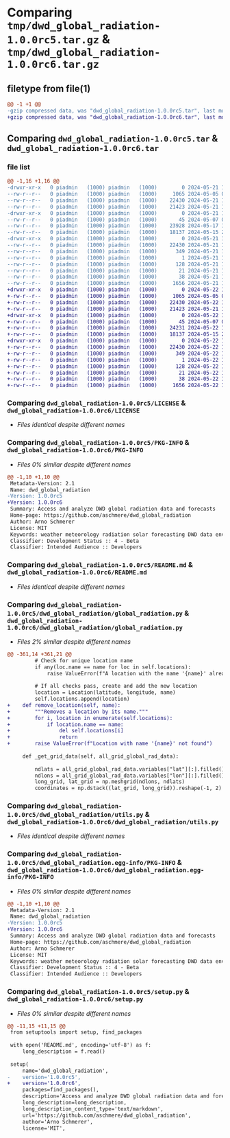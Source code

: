 # Comparing `tmp/dwd_global_radiation-1.0.0rc5.tar.gz` & `tmp/dwd_global_radiation-1.0.0rc6.tar.gz`

## filetype from file(1)

```diff
@@ -1 +1 @@
-gzip compressed data, was "dwd_global_radiation-1.0.0rc5.tar", last modified: Tue May 21 11:01:52 2024, max compression
+gzip compressed data, was "dwd_global_radiation-1.0.0rc6.tar", last modified: Wed May 22 14:32:56 2024, max compression
```

## Comparing `dwd_global_radiation-1.0.0rc5.tar` & `dwd_global_radiation-1.0.0rc6.tar`

### file list

```diff
@@ -1,16 +1,16 @@
-drwxr-xr-x   0 piadmin   (1000) piadmin   (1000)        0 2024-05-21 11:01:52.151512 dwd_global_radiation-1.0.0rc5/
--rw-r--r--   0 piadmin   (1000) piadmin   (1000)     1065 2024-05-05 09:59:58.000000 dwd_global_radiation-1.0.0rc5/LICENSE
--rw-r--r--   0 piadmin   (1000) piadmin   (1000)    22430 2024-05-21 11:01:52.151512 dwd_global_radiation-1.0.0rc5/PKG-INFO
--rw-r--r--   0 piadmin   (1000) piadmin   (1000)    21423 2024-05-21 10:47:19.000000 dwd_global_radiation-1.0.0rc5/README.md
-drwxr-xr-x   0 piadmin   (1000) piadmin   (1000)        0 2024-05-21 11:01:52.147512 dwd_global_radiation-1.0.0rc5/dwd_global_radiation/
--rw-r--r--   0 piadmin   (1000) piadmin   (1000)       45 2024-05-07 07:51:24.000000 dwd_global_radiation-1.0.0rc5/dwd_global_radiation/__init__.py
--rw-r--r--   0 piadmin   (1000) piadmin   (1000)    23928 2024-05-17 10:30:25.000000 dwd_global_radiation-1.0.0rc5/dwd_global_radiation/global_radiation.py
--rw-r--r--   0 piadmin   (1000) piadmin   (1000)    18137 2024-05-15 21:06:36.000000 dwd_global_radiation-1.0.0rc5/dwd_global_radiation/utils.py
-drwxr-xr-x   0 piadmin   (1000) piadmin   (1000)        0 2024-05-21 11:01:52.147512 dwd_global_radiation-1.0.0rc5/dwd_global_radiation.egg-info/
--rw-r--r--   0 piadmin   (1000) piadmin   (1000)    22430 2024-05-21 11:01:52.000000 dwd_global_radiation-1.0.0rc5/dwd_global_radiation.egg-info/PKG-INFO
--rw-r--r--   0 piadmin   (1000) piadmin   (1000)      349 2024-05-21 11:01:52.000000 dwd_global_radiation-1.0.0rc5/dwd_global_radiation.egg-info/SOURCES.txt
--rw-r--r--   0 piadmin   (1000) piadmin   (1000)        1 2024-05-21 11:01:52.000000 dwd_global_radiation-1.0.0rc5/dwd_global_radiation.egg-info/dependency_links.txt
--rw-r--r--   0 piadmin   (1000) piadmin   (1000)      128 2024-05-21 11:01:52.000000 dwd_global_radiation-1.0.0rc5/dwd_global_radiation.egg-info/requires.txt
--rw-r--r--   0 piadmin   (1000) piadmin   (1000)       21 2024-05-21 11:01:52.000000 dwd_global_radiation-1.0.0rc5/dwd_global_radiation.egg-info/top_level.txt
--rw-r--r--   0 piadmin   (1000) piadmin   (1000)       38 2024-05-21 11:01:52.151512 dwd_global_radiation-1.0.0rc5/setup.cfg
--rw-r--r--   0 piadmin   (1000) piadmin   (1000)     1656 2024-05-21 10:47:19.000000 dwd_global_radiation-1.0.0rc5/setup.py
+drwxr-xr-x   0 piadmin   (1000) piadmin   (1000)        0 2024-05-22 14:32:56.435814 dwd_global_radiation-1.0.0rc6/
+-rw-r--r--   0 piadmin   (1000) piadmin   (1000)     1065 2024-05-05 09:59:58.000000 dwd_global_radiation-1.0.0rc6/LICENSE
+-rw-r--r--   0 piadmin   (1000) piadmin   (1000)    22430 2024-05-22 14:32:56.435814 dwd_global_radiation-1.0.0rc6/PKG-INFO
+-rw-r--r--   0 piadmin   (1000) piadmin   (1000)    21423 2024-05-21 10:47:19.000000 dwd_global_radiation-1.0.0rc6/README.md
+drwxr-xr-x   0 piadmin   (1000) piadmin   (1000)        0 2024-05-22 14:32:56.431814 dwd_global_radiation-1.0.0rc6/dwd_global_radiation/
+-rw-r--r--   0 piadmin   (1000) piadmin   (1000)       45 2024-05-07 07:51:24.000000 dwd_global_radiation-1.0.0rc6/dwd_global_radiation/__init__.py
+-rw-r--r--   0 piadmin   (1000) piadmin   (1000)    24231 2024-05-22 14:22:24.000000 dwd_global_radiation-1.0.0rc6/dwd_global_radiation/global_radiation.py
+-rw-r--r--   0 piadmin   (1000) piadmin   (1000)    18137 2024-05-15 21:06:36.000000 dwd_global_radiation-1.0.0rc6/dwd_global_radiation/utils.py
+drwxr-xr-x   0 piadmin   (1000) piadmin   (1000)        0 2024-05-22 14:32:56.435814 dwd_global_radiation-1.0.0rc6/dwd_global_radiation.egg-info/
+-rw-r--r--   0 piadmin   (1000) piadmin   (1000)    22430 2024-05-22 14:32:56.000000 dwd_global_radiation-1.0.0rc6/dwd_global_radiation.egg-info/PKG-INFO
+-rw-r--r--   0 piadmin   (1000) piadmin   (1000)      349 2024-05-22 14:32:56.000000 dwd_global_radiation-1.0.0rc6/dwd_global_radiation.egg-info/SOURCES.txt
+-rw-r--r--   0 piadmin   (1000) piadmin   (1000)        1 2024-05-22 14:32:56.000000 dwd_global_radiation-1.0.0rc6/dwd_global_radiation.egg-info/dependency_links.txt
+-rw-r--r--   0 piadmin   (1000) piadmin   (1000)      128 2024-05-22 14:32:56.000000 dwd_global_radiation-1.0.0rc6/dwd_global_radiation.egg-info/requires.txt
+-rw-r--r--   0 piadmin   (1000) piadmin   (1000)       21 2024-05-22 14:32:56.000000 dwd_global_radiation-1.0.0rc6/dwd_global_radiation.egg-info/top_level.txt
+-rw-r--r--   0 piadmin   (1000) piadmin   (1000)       38 2024-05-22 14:32:56.435814 dwd_global_radiation-1.0.0rc6/setup.cfg
+-rw-r--r--   0 piadmin   (1000) piadmin   (1000)     1656 2024-05-22 14:23:30.000000 dwd_global_radiation-1.0.0rc6/setup.py
```

### Comparing `dwd_global_radiation-1.0.0rc5/LICENSE` & `dwd_global_radiation-1.0.0rc6/LICENSE`

 * *Files identical despite different names*

### Comparing `dwd_global_radiation-1.0.0rc5/PKG-INFO` & `dwd_global_radiation-1.0.0rc6/PKG-INFO`

 * *Files 0% similar despite different names*

```diff
@@ -1,10 +1,10 @@
 Metadata-Version: 2.1
 Name: dwd_global_radiation
-Version: 1.0.0rc5
+Version: 1.0.0rc6
 Summary: Access and analyze DWD global radiation data and forecasts
 Home-page: https://github.com/aschmere/dwd_global_radiation
 Author: Arno Schmerer
 License: MIT
 Keywords: weather meteorology radiation solar forecasting DWD data environmental data climate studies solar energy forecasting
 Classifier: Development Status :: 4 - Beta
 Classifier: Intended Audience :: Developers
```

### Comparing `dwd_global_radiation-1.0.0rc5/README.md` & `dwd_global_radiation-1.0.0rc6/README.md`

 * *Files identical despite different names*

### Comparing `dwd_global_radiation-1.0.0rc5/dwd_global_radiation/global_radiation.py` & `dwd_global_radiation-1.0.0rc6/dwd_global_radiation/global_radiation.py`

 * *Files 2% similar despite different names*

```diff
@@ -361,14 +361,21 @@
         # Check for unique location name
         if any(loc.name == name for loc in self.locations):
             raise ValueError(f"A location with the name '{name}' already exists.")
 
         # If all checks pass, create and add the new location
         location = Location(latitude, longitude, name)
         self.locations.append(location)
+    def remove_location(self, name):
+        """Removes a location by its name."""
+        for i, location in enumerate(self.locations):
+            if location.name == name:
+                del self.locations[i]
+                return
+        raise ValueError(f"Location with name '{name}' not found")
 
     def _get_grid_data(self, all_grid_global_rad_data):
 
         ndlats = all_grid_global_rad_data.variables["lat"][:].filled()
         ndlons = all_grid_global_rad_data.variables["lon"][:].filled()
         long_grid, lat_grid = np.meshgrid(ndlons, ndlats)
         coordinates = np.dstack((lat_grid, long_grid)).reshape(-1, 2)
```

### Comparing `dwd_global_radiation-1.0.0rc5/dwd_global_radiation/utils.py` & `dwd_global_radiation-1.0.0rc6/dwd_global_radiation/utils.py`

 * *Files identical despite different names*

### Comparing `dwd_global_radiation-1.0.0rc5/dwd_global_radiation.egg-info/PKG-INFO` & `dwd_global_radiation-1.0.0rc6/dwd_global_radiation.egg-info/PKG-INFO`

 * *Files 0% similar despite different names*

```diff
@@ -1,10 +1,10 @@
 Metadata-Version: 2.1
 Name: dwd_global_radiation
-Version: 1.0.0rc5
+Version: 1.0.0rc6
 Summary: Access and analyze DWD global radiation data and forecasts
 Home-page: https://github.com/aschmere/dwd_global_radiation
 Author: Arno Schmerer
 License: MIT
 Keywords: weather meteorology radiation solar forecasting DWD data environmental data climate studies solar energy forecasting
 Classifier: Development Status :: 4 - Beta
 Classifier: Intended Audience :: Developers
```

### Comparing `dwd_global_radiation-1.0.0rc5/setup.py` & `dwd_global_radiation-1.0.0rc6/setup.py`

 * *Files 0% similar despite different names*

```diff
@@ -11,15 +11,15 @@
 from setuptools import setup, find_packages
 
 with open('README.md', encoding='utf-8') as f:
     long_description = f.read()
 
 setup(
     name='dwd_global_radiation',
-    version='1.0.0rc5',
+    version='1.0.0rc6',
     packages=find_packages(),
     description='Access and analyze DWD global radiation data and forecasts',
     long_description=long_description,
     long_description_content_type='text/markdown',
     url='https://github.com/aschmere/dwd_global_radiation',
     author='Arno Schmerer',
     license='MIT',
```

